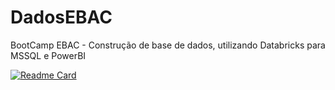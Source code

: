 # DadosEBAC
BootCamp EBAC - Construção de base de dados, utilizando Databricks para MSSQL e PowerBI

[![Readme Card](https://github-readme-stats.vercel.app/api/pin/?username=anuraghazra&repo=github-readme-stats)](https://github.com/anuraghazra/github-readme-stats)

